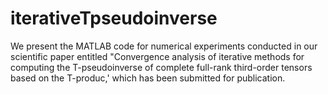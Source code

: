 # iterativeTpseudoinverse
We present the MATLAB code for numerical experiments conducted in our scientific paper entitled "Convergence analysis of iterative methods for computing the T-pseudoinverse of complete full-rank third-order tensors based on the T-produc,' which has been submitted for publication.
